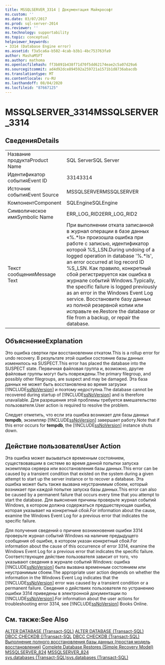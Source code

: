 ```yaml
---
title: MSSQLSERVER_3314 | Документация Майкрософт
ms.custom: ''
ms.date: 03/07/2017
ms.prod: sql-server-2014
ms.reviewer: ''
ms.technology: supportability
ms.topic: conceptual
helpviewer_keywords:
- 3314 (Database Engine error)
ms.assetid: f3a5ca6a-b502-4cab-b3b1-4bc753763fa9
author: MashaMSFT
ms.author: mathoma
ms.openlocfilehash: ff3b891b438f71d70f5dd62174eae2c5a07d29a6
ms.sourcegitcommit: ad4d92dce894592a259721a1571b1d8736abacdb
ms.translationtype: MT
ms.contentlocale: ru-RU
ms.lasthandoff: 08/04/2020
ms.locfileid: "87667125"
---
```

# <a name="mssqlserver_3314"></a><span data-ttu-id="c9b0e-102">MSSQLSERVER_3314</span><span class="sxs-lookup"><span data-stu-id="c9b0e-102">MSSQLSERVER_3314</span></span>
    
## <a name="details"></a><span data-ttu-id="c9b0e-103">Сведения</span><span class="sxs-lookup"><span data-stu-id="c9b0e-103">Details</span></span>  
  
|||  
|-|-|  
|<span data-ttu-id="c9b0e-104">Название продукта</span><span class="sxs-lookup"><span data-stu-id="c9b0e-104">Product Name</span></span>|<span data-ttu-id="c9b0e-105">SQL Server</span><span class="sxs-lookup"><span data-stu-id="c9b0e-105">SQL Server</span></span>|  
|<span data-ttu-id="c9b0e-106">Идентификатор события</span><span class="sxs-lookup"><span data-stu-id="c9b0e-106">Event ID</span></span>|<span data-ttu-id="c9b0e-107">3314</span><span class="sxs-lookup"><span data-stu-id="c9b0e-107">3314</span></span>|  
|<span data-ttu-id="c9b0e-108">Источник события</span><span class="sxs-lookup"><span data-stu-id="c9b0e-108">Event Source</span></span>|<span data-ttu-id="c9b0e-109">MSSQLSERVER</span><span class="sxs-lookup"><span data-stu-id="c9b0e-109">MSSQLSERVER</span></span>|  
|<span data-ttu-id="c9b0e-110">Компонент</span><span class="sxs-lookup"><span data-stu-id="c9b0e-110">Component</span></span>|<span data-ttu-id="c9b0e-111">SQLEngine</span><span class="sxs-lookup"><span data-stu-id="c9b0e-111">SQLEngine</span></span>|  
|<span data-ttu-id="c9b0e-112">Символическое имя</span><span class="sxs-lookup"><span data-stu-id="c9b0e-112">Symbolic Name</span></span>|<span data-ttu-id="c9b0e-113">ERR_LOG_RID2</span><span class="sxs-lookup"><span data-stu-id="c9b0e-113">ERR_LOG_RID2</span></span>|  
|<span data-ttu-id="c9b0e-114">Текст сообщения</span><span class="sxs-lookup"><span data-stu-id="c9b0e-114">Message Text</span></span>|<span data-ttu-id="c9b0e-115">При выполнении отката записанной в журнал операции в базе данных «%.\*ls» произошла ошибка при работе с записью, идентификатор которой %S_LSN.</span><span class="sxs-lookup"><span data-stu-id="c9b0e-115">During undoing of a logged operation in database '%.\*ls', an error occurred at log record ID %S_LSN.</span></span> <span data-ttu-id="c9b0e-116">Как правило, конкретный сбой регистрируется как ошибка в журнале событий Windows.</span><span class="sxs-lookup"><span data-stu-id="c9b0e-116">Typically, the specific failure is logged previously as an error in the Windows Event Log service.</span></span> <span data-ttu-id="c9b0e-117">Восстановите базу данных из полной резервной копии или исправьте ее.</span><span class="sxs-lookup"><span data-stu-id="c9b0e-117">Restore the database or file from a backup, or repair the database.</span></span>|  
  
## <a name="explanation"></a><span data-ttu-id="c9b0e-118">Объяснение</span><span class="sxs-lookup"><span data-stu-id="c9b0e-118">Explanation</span></span>  
 <span data-ttu-id="c9b0e-119">Это ошибка свертки при восстановлении откатом.</span><span class="sxs-lookup"><span data-stu-id="c9b0e-119">This is a rollup error for undo recovery.</span></span> <span data-ttu-id="c9b0e-120">В результате этой ошибки состояние базы данных изменилось на SUSPECT.</span><span class="sxs-lookup"><span data-stu-id="c9b0e-120">This error has placed the database into the SUSPECT state.</span></span> <span data-ttu-id="c9b0e-121">Первичная файловая группа и, возможно, другие файловые группы могут быть повреждены.</span><span class="sxs-lookup"><span data-stu-id="c9b0e-121">The primary filegroup, and possibly other filegroups, are suspect and may be damaged.</span></span> <span data-ttu-id="c9b0e-122">Эта база данных не может быть восстановлена во время загрузки [!INCLUDE[ssNoVersion](../../includes/ssnoversion-md.md)] и поэтому недоступна.</span><span class="sxs-lookup"><span data-stu-id="c9b0e-122">The database cannot be recovered during startup of [!INCLUDE[ssNoVersion](../../includes/ssnoversion-md.md)] and is therefore unavailable.</span></span> <span data-ttu-id="c9b0e-123">Для разрешения этой проблемы требуется вмешательство пользователя.</span><span class="sxs-lookup"><span data-stu-id="c9b0e-123">User action is required to resolve the problem.</span></span>  
  
 <span data-ttu-id="c9b0e-124">Следует отметить, что если эта ошибка возникает для базы данных **tempdb**, экземпляр [!INCLUDE[ssNoVersion](../../includes/ssnoversion-md.md)] завершает работу.</span><span class="sxs-lookup"><span data-stu-id="c9b0e-124">Note that if this error occurs for **tempdb**, the [!INCLUDE[ssNoVersion](../../includes/ssnoversion-md.md)] instance shuts down.</span></span>  
  
## <a name="user-action"></a><span data-ttu-id="c9b0e-125">Действие пользователя</span><span class="sxs-lookup"><span data-stu-id="c9b0e-125">User Action</span></span>  
 <span data-ttu-id="c9b0e-126">Эта ошибка может вызываться временным состоянием, существовавшим в системе во время данной попытки запуска экземпляра сервера или восстановления базы данных.</span><span class="sxs-lookup"><span data-stu-id="c9b0e-126">This error can be caused by a transient condition that existed on the system during a given attempt to start up the server instance or to recover a database.</span></span> <span data-ttu-id="c9b0e-127">Эта ошибка может быть также вызвана неустранимым сбоем, который возникает при каждой попытке запуска базы данных.</span><span class="sxs-lookup"><span data-stu-id="c9b0e-127">This error can also be caused by a permanent failure that occurs every time that you attempt to start the database.</span></span> <span data-ttu-id="c9b0e-128">Для выяснения причины проверьте журнал событий Windows, в котором должна содержаться предшествующая ошибка, которая указывает на конкретный сбой.</span><span class="sxs-lookup"><span data-stu-id="c9b0e-128">For information about the cause, examine the Windows Event Log for a previous error that indicates the specific failure.</span></span>  
  
 <span data-ttu-id="c9b0e-129">Для получения сведений о причине возникновения ошибки 3314 проверьте журнал событий Windows на наличие предыдущего сообщения об ошибке, в котором указан конкретный сбой.</span><span class="sxs-lookup"><span data-stu-id="c9b0e-129">For information about the cause of this occurrence of error 3314, examine the Windows Event Log for a previous error that indicates the specific failure.</span></span> <span data-ttu-id="c9b0e-130">Соответствующее действие пользователя зависит от того, что указывают сведения в журнале событий Windows: ошибка [!INCLUDE[ssNoVersion](../../includes/ssnoversion-md.md)] была вызвана временным состоянием или неустранимым сбоем.</span><span class="sxs-lookup"><span data-stu-id="c9b0e-130">The appropriate user action depends on whether the information in the Windows Event Log indicates that the [!INCLUDE[ssNoVersion](../../includes/ssnoversion-md.md)] error was caused by a transient condition or a permanent failure.</span></span> <span data-ttu-id="c9b0e-131">Сведения о действиях пользователя по устранению ошибки 3314 приведены в электронной документации по [!INCLUDE[ssNoVersion](../../includes/ssnoversion-md.md)].</span><span class="sxs-lookup"><span data-stu-id="c9b0e-131">For information about the user actions for troubleshooting error 3314, see [!INCLUDE[ssNoVersion](../../includes/ssnoversion-md.md)] Books Online.</span></span>  
  
## <a name="see-also"></a><span data-ttu-id="c9b0e-132">См. также:</span><span class="sxs-lookup"><span data-stu-id="c9b0e-132">See Also</span></span>  
 <span data-ttu-id="c9b0e-133">[ALTER DATABASE (Transact-SQL)](/sql/t-sql/statements/alter-database-transact-sql) </span><span class="sxs-lookup"><span data-stu-id="c9b0e-133">[ALTER DATABASE &#40;Transact-SQL&#41;](/sql/t-sql/statements/alter-database-transact-sql) </span></span>  
 <span data-ttu-id="c9b0e-134">[DBCC CHECKDB &#40;&#41;Transact-SQL](/sql/t-sql/database-console-commands/dbcc-checkdb-transact-sql) </span><span class="sxs-lookup"><span data-stu-id="c9b0e-134">[DBCC CHECKDB &#40;Transact-SQL&#41;](/sql/t-sql/database-console-commands/dbcc-checkdb-transact-sql) </span></span>  
 <span data-ttu-id="c9b0e-135">[Выполнение полного восстановления базы данных (простая модель восстановления)](../backup-restore/complete-database-restores-simple-recovery-model.md) </span><span class="sxs-lookup"><span data-stu-id="c9b0e-135">[Complete Database Restores &#40;Simple Recovery Model&#41;](../backup-restore/complete-database-restores-simple-recovery-model.md) </span></span>  
 <span data-ttu-id="c9b0e-136">[MSSQLSERVER_824](mssqlserver-824-database-engine-error.md) </span><span class="sxs-lookup"><span data-stu-id="c9b0e-136">[MSSQLSERVER_824](mssqlserver-824-database-engine-error.md) </span></span>  
 [<span data-ttu-id="c9b0e-137">sys.databases (Transact-SQL)</span><span class="sxs-lookup"><span data-stu-id="c9b0e-137">sys.databases &#40;Transact-SQL&#41;</span></span>](/sql/relational-databases/system-catalog-views/sys-databases-transact-sql)  
  
  
